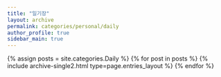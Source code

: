 ```yaml
---
title: "일기장"
layout: archive
permalink: categories/personal/daily
author_profile: true
sidebar_main: true
---
```


{% assign posts = site.categories.Daily %}
{% for post in posts %} {% include archive-single2.html type=page.entries_layout %} {% endfor %}